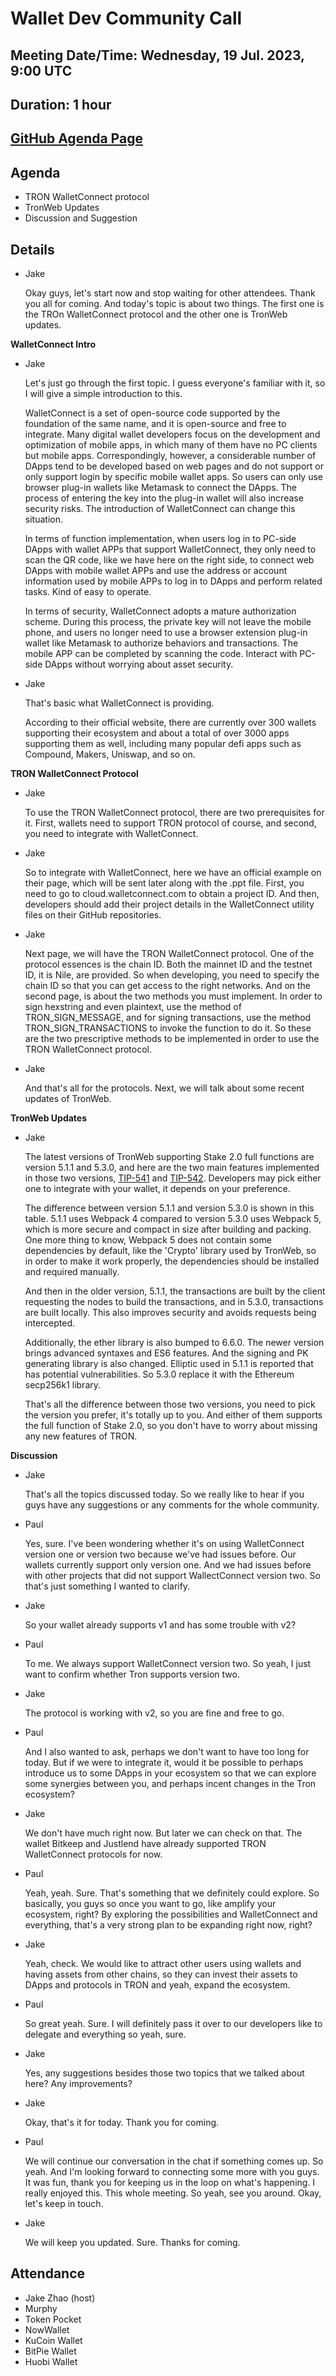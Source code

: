 # Wallet Dev Community Call
## Meeting Date/Time: Wednesday, 19 Jul. 2023, 9:00 UTC
## Duration: 1 hour
## [GitHub Agenda Page](https://github.com/tronprotocol/pm/issues/60)

## Agenda
* TRON WalletConnect protocol
* TronWeb Updates
* Discussion and Suggestion

## Details

* Jake

  Okay guys, let's start now and stop waiting for other attendees. Thank you all for coming. And today's topic is about two things. The first one is the TROn WalletConnect protocol and the other one is TronWeb updates.

**WalletConnect Intro**

* Jake

  Let's just go through the first topic. I guess everyone's familiar with it, so I will give a simple introduction to this.

  WalletConnect is a set of open-source code supported by the foundation of the same name, and it is open-source and free to integrate. Many digital wallet developers focus on the development and optimization of mobile apps, in which many of them have no PC clients but mobile apps. Correspondingly, however, a considerable number of DApps tend to be developed based on web pages and do not support or only support login by specific mobile wallet apps. So users can only use browser plug-in wallets like Metamask to connect the DApps. The process of entering the key into the plug-in wallet will also increase security risks. The introduction of WalletConnect can change this situation.
 
  In terms of function implementation, when users log in to PC-side DApps with wallet APPs that support WalletConnect, they only need to scan the QR code, like we have here on the right side, to connect web DApps with mobile wallet APPs and use the address or account information used by mobile APPs to log in to DApps and perform related tasks. Kind of easy to operate.
  
  In terms of security, WalletConnect adopts a mature authorization scheme. During this process, the private key will not leave the mobile phone, and users no longer need to use a browser extension plug-in wallet like Metamask to authorize behaviors and transactions. The mobile APP can be completed by scanning the code. Interact with PC-side DApps without worrying about asset security.
  
* Jake

  That's basic what WalletConnect is providing. 
  
  According to their official website, there are currently over 300 wallets supporting their ecosystem and about a total of over 3000 apps supporting them as well, including many popular defi apps such as Compound, Makers, Uniswap, and so on.

**TRON WalletConnect Protocol**

* Jake
  
  To use the TRON WalletConnect protocol, there are two prerequisites for it. First, wallets need to support TRON protocol of course, and second, you need to integrate with WalletConnect. 
  
* Jake 

  So to integrate with WalletConnect, here we have an official example on their page, which will be sent later along with the .ppt file. First, you need to go to cloud.walletconnect.com to obtain a project ID. And then, developers should add their project details in the WalletConnect utility files on their GitHub repositories.

* Jake
 
  Next page, we will have the TRON WalletConnect protocol. One of the protocol essences is the chain ID. Both the mainnet ID and the testnet ID, it is Nile, are provided. So when developing, you need to specify the chain ID so that you can get access to the right networks. And on the second page, is about the two methods you must implement. In order to sign hexstring and even plaintext, use the method of TRON_SIGN_MESSAGE, and for signing transactions, use the method TRON_SIGN_TRANSACTIONS to invoke the function to do it. So these are the two prescriptive methods to be implemented in order to use the TRON WalletConnect protocol. 
  
* Jake

  And that's all for the protocols. Next, we will talk about some recent updates of TronWeb.

**TronWeb Updates**

* Jake

  The latest versions of TronWeb supporting Stake 2.0 full functions are version 5.1.1 and 5.3.0, and here are the two main features implemented in those two versions, [TIP-541](https://github.com/tronprotocol/tips/issues/541) and [TIP-542](https://github.com/tronprotocol/tips/issues/542). Developers may pick either one to integrate with your wallet, it depends on your preference.
  
  The difference between version 5.1.1 and version 5.3.0 is shown in this table. 5.1.1 uses Webpack 4 compared to version 5.3.0 uses Webpack 5, which is more secure and compact in size after building and packing. One more thing to know, Webpack 5 does not contain some dependencies by default, like the 'Crypto' library used by TronWeb, so in order to make it work properly, the dependencies should be installed and required manually.
  
  And then in the older version, 5.1.1, the transactions are built by the client requesting the nodes to build the transactions, and in 5.3.0, transactions are built locally. This also improves security and avoids requests being intercepted.
  
  Additionally, the ether library is also bumped to 6.6.0. The newer version brings advanced syntaxes and ES6 features. And the signing and PK generating library is also changed. Elliptic used in 5.1.1 is reported that has potential vulnerabilities. So 5.3.0 replace it with the Ethereum secp256k1 library.
  
  That's all the difference between those two versions, you need to pick the version you prefer, it's totally up to you. And either of them supports the full function of Stake 2.0, so you don't have to worry about missing any new features of TRON.

**Discussion**

* Jake

  That's all the topics discussed today. So we really like to hear if you guys have any suggestions or any comments for the whole community.
  
* Paul
  
  Yes, sure. I've been wondering whether it's on using WalletConnect version one or version two because we've had issues before. Our wallets currently support only version one. And we had issues before with other projects that did not support WallectConnect version two. So that's just something I wanted to clarify.
  
* Jake

  So your wallet already supports v1 and has some trouble with v2?

* Paul

  To me. We always support WalletConnect version two. So yeah, I just want to confirm whether Tron supports version two.
 
* Jake

  The protocol is working with v2, so you are fine and free to go.
  
* Paul

  And I also wanted to ask, perhaps we don't want to have too long for today. But if we were to integrate it, would it be possible to perhaps introduce us to some DApps in your ecosystem so that we can explore some synergies between you, and perhaps incent changes in the Tron ecosystem?
  
* Jake

  We don't have much right now. But later we can check on that. The wallet Bitkeep and Justlend have already supported TRON WalletConnect protocols for now.
  
* Paul

  Yeah, yeah. Sure. That's something that we definitely could explore. So basically, you guys so once you want to go, like amplify your ecosystem, right? By exploring the possibilities and WalletConnect and everything, that's a very strong plan to be expanding right now, right?

* Jake

  Yeah, check. We would like to attract other users using wallets and having assets from other chains, so they can invest their assets to DApps and protocols in TRON and yeah, expand the ecosystem.
  
* Paul

  So great yeah. Sure. I will definitely pass it over to our developers like to delegate and everything so yeah, sure.
  
* Jake

  Yes, any suggestions besides those two topics that we talked about here? Any improvements?
  
* Jake

  Okay, that's it for today. Thank you for coming.
  
* Paul

  We will continue our conversation in the chat if something comes up. So yeah. And I'm looking forward to connecting some more with you guys. It was fun, thank you for keeping us in the loop on what's happening. I really enjoyed this. This whole meeting. So yeah, see you around. Okay, let's keep in touch.

* Jake

  We will keep you updated. Sure. Thanks for coming.
  
  
  

## Attendance
* Jake Zhao (host)
* Murphy
* Token Pocket
* NowWallet
* KuCoin Wallet
* BitPie Wallet
* Huobi Wallet
